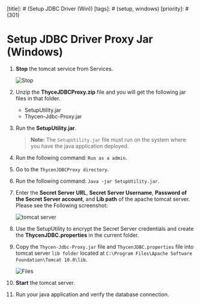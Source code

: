 [title]: # (Setup JDBC Driver (Win))
[tags]: # (setup, windows)
[priority]: # (301)
# Setup JDBC Driver Proxy Jar (Windows)

1. __Stop__ the tomcat service from Services.

   ![Stop](images/60e3d80489af31470f531d3552c205bd.png)
1. Unzip the __ThyceJDBCProxy.zip__ file and you will get the following jar files in that folder.

   * SetupUtility.jar
   * Thycen-Jdbc-Proxy.jar

1. Run the __SetupUtility.jar__.

   >**Note:** The `SetupUtility.jar` file must run on the system where you have the java application deployed.

1. Run the following command: `Run as a admin`.
1. Go to the `ThycenJDBCProxy directory`.
1. Run the following command: `Java -jar SetupUtility.jar`.

1. Enter the __Secret Server URL__, __Secret Server Username__, __Password of the Secret Server account__, and __Lib path__ of the apache tomcat server. Please see the Following screenshot:  

   ![tomcat server](images/5c9a95e524180b8038ed429d28abe914.png)
1. Use the SetupUtility to encrypt the Secret Server credentials and create the __ThycenJDBC.properties__ in the current folder.

1. Copy the `Thycen-Jdbc-Proxy.jar` file and `ThycenJDBC.properties` file into tomcat server `lib folder` located at `C:\Program Files\Apache Software Foundation\Tomcat 10.0\lib`.

   ![Files](images/a7ffa89f9059f2919f862311e26d4912.png)
1. __Start__ the tomcat server.
1. Run your java application and verify the database connection.
